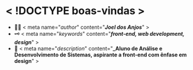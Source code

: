 # < !DOCTYPE boas-vindas >

- 👨‍💻 < meta name="*author*" content="**_Joel dos Anjos_**" >
- 🗝 < meta name="*keywords*" content="**_front-end, web development, design_**" >
- 💬 < meta name="*description*" content="**_Aluno de Análise e Desenvolvimento de Sistemas, aspirante a front-end com ênfase em design**" >
